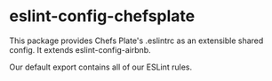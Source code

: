 # eslint-config-chefsplate
This package provides Chefs Plate's .eslintrc as an extensible shared config. It extends eslint-config-airbnb.

Our default export contains all of our ESLint rules.
